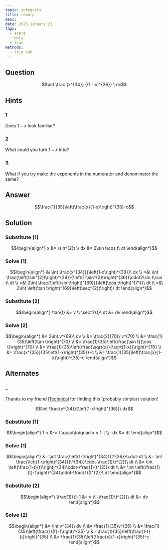 ```yaml
---
topic: integrals
title: rewarp
desc: 
date: 2025 January 21
tags:
  - scare
  - poly
  - frac
methods:
  - trig sub
---
```



## Question
```math
\int
  \frac
    {x^{34}}
    {(1 - x)^{36}}
\ dx
```


## Hints

### 1
Does $1-x$ look familiar?

### 2
What could you turn $1-x$ into?

### 3
What if you try make the exponents in the numerator and denominator the same?


## Answer
```math
\frac{1}{35}\left(\frac{x}{1-x}\right)^{35}-c
```


## Solution

### Substitute (1)
```math
\begin{align*}
  x &= \sin^{2}t
  \\ dx &= 2\sin t\cos t\ dt
\end{align*}
```

### Solve (1)
```math
\begin{align*}
  &\ \int \frac{x^{34}}{\left(1-x\right)^{36}}\ dx
  \\ =&\ \int \frac{\left(\sin^{2}t\right)^{34}}{\left(1-\sin^{2}t\right)^{36}}\cdot2\sin t\cos t\ dt
  \\ =&\ 2\int \frac{\left(\sin t\right)^{69}}{\left(\cos t\right)^{71}}\ dt
  \\ =&\ 2\int \left(\tan t\right)^{69}\left(\sec^{2}t\right)\ dt
\end{align*}
```

### Substitute (2)
```math
\begin{align*}
  \tan{t} &= v
  \\ \sec^2{t}\ dt &= dv
\end{align*}
```

### Solve (2)
```math
\begin{align*}
  &= 2\int v^{69}\ dv
  \\ &= \frac{2}{70}\ v^{70}
  \\ &= \frac{1}{35}\left(\tan t\right)^{70}
  \\ &= \frac{1}{35}\left(\frac{\sin t}{\cos t}\right)^{70}
  \\ &= \frac{1}{35}\left(\frac{\sqrt{x}}{\sqrt{1-x}}\right)^{70}
  \\ &= \frac{x^{35}}{35\left(1-x\right)^{35}}-c
  \\ &= \frac{1}{35}\left(\frac{x}{1-x}\right)^{35}-c
\end{align*}
```


## Alternates

### _
Thanks to my friend [iTechnical](https://github.com/itechnicals) for finding this (probably simpler) solution!

```math
\int \frac{x^{34}}{\left(1-x\right)^{36}}\ dx
```

### Substitute (1)
```math
\begin{align*}
  1-x &-= t \quad\to\quad x = 1-t
  \\ -dx &= dt
\end{align*}
```

### Solve (1)
```math
\begin{align*}
  &= \int \frac{\left(1-t\right)^{34}}{t^{36}}\cdot-dt
  \\ &= \int \frac{\left(1-t\right)^{34}}{t^{34}}\cdot-\frac{1}{t^{2}}\ dt
  \\ &= \int \left(\frac{1-t}{t}\right)^{34}\cdot-\frac{1}{t^{2}}\ dt
  \\ &= \int \left(\frac{1}{t}-1\right)^{34}\cdot-\frac{1}{t^{2}}\ dt
\end{align*}
```

### Substitute (2)
```math
\begin{align*}
  \frac{1}{t}-1 &= v
  \\ -\frac{1}{t^{2}}\ dt &= dv
\end{align*}
```

### Solve (2)
```math
\begin{align*}
  &= \int v^{34}\ dv
  \\ &= \frac{1}{35}v^{35}
  \\ &= \frac{1}{35}\left(\frac{1}{t}-1\right)^{35}
  \\ &= \frac{1}{35}\left(\frac{1-t}{t}\right)^{35}
  \\ &= \frac{1}{35}\left(\frac{x}{1-x}\right)^{35}-c
\end{align*}
```

